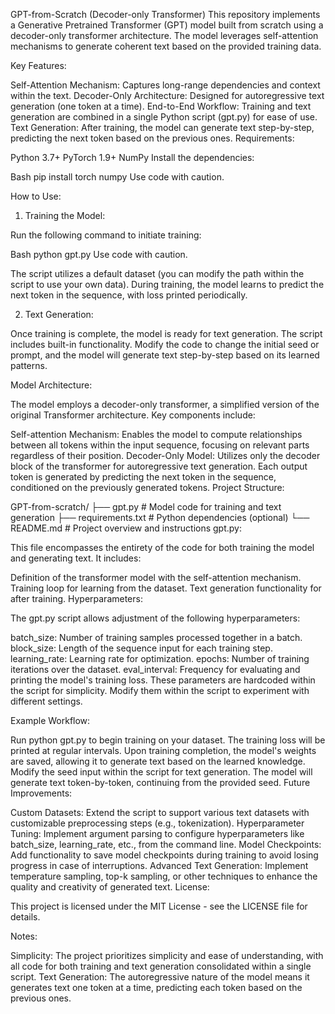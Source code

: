 GPT-from-Scratch (Decoder-only Transformer)
This repository implements a Generative Pretrained Transformer (GPT) model built from scratch using a decoder-only transformer architecture. The model leverages self-attention mechanisms to generate coherent text based on the provided training data.

Key Features:

Self-Attention Mechanism: Captures long-range dependencies and context within the text.
Decoder-Only Architecture: Designed for autoregressive text generation (one token at a time).
End-to-End Workflow: Training and text generation are combined in a single Python script (gpt.py) for ease of use.
Text Generation: After training, the model can generate text step-by-step, predicting the next token based on the previous ones.
Requirements:

Python 3.7+
PyTorch 1.9+
NumPy
Install the dependencies:

Bash
pip install torch numpy
Use code with caution.

How to Use:

1. Training the Model:

Run the following command to initiate training:

Bash
python gpt.py
Use code with caution.

The script utilizes a default dataset (you can modify the path within the script to use your own data). During training, the model learns to predict the next token in the sequence, with loss printed periodically.

2. Text Generation:

Once training is complete, the model is ready for text generation. The script includes built-in functionality. Modify the code to change the initial seed or prompt, and the model will generate text step-by-step based on its learned patterns.

Model Architecture:

The model employs a decoder-only transformer, a simplified version of the original Transformer architecture. Key components include:

Self-attention Mechanism: Enables the model to compute relationships between all tokens within the input sequence, focusing on relevant parts regardless of their position.
Decoder-Only Model: Utilizes only the decoder block of the transformer for autoregressive text generation. Each output token is generated by predicting the next token in the sequence, conditioned on the previously generated tokens.
Project Structure:

GPT-from-scratch/
├── gpt.py            # Model code for training and text generation
├── requirements.txt   # Python dependencies (optional)
└── README.md          # Project overview and instructions
gpt.py:

This file encompasses the entirety of the code for both training the model and generating text. It includes:

Definition of the transformer model with the self-attention mechanism.
Training loop for learning from the dataset.
Text generation functionality for after training.
Hyperparameters:

The gpt.py script allows adjustment of the following hyperparameters:

batch_size: Number of training samples processed together in a batch.
block_size: Length of the sequence input for each training step.
learning_rate: Learning rate for optimization.
epochs: Number of training iterations over the dataset.
eval_interval: Frequency for evaluating and printing the model's training loss.
These parameters are hardcoded within the script for simplicity. Modify them within the script to experiment with different settings.

Example Workflow:

Run python gpt.py to begin training on your dataset. The training loss will be printed at regular intervals.
Upon training completion, the model's weights are saved, allowing it to generate text based on the learned knowledge.
Modify the seed input within the script for text generation. The model will generate text token-by-token, continuing from the provided seed.
Future Improvements:

Custom Datasets: Extend the script to support various text datasets with customizable preprocessing steps (e.g., tokenization).
Hyperparameter Tuning: Implement argument parsing to configure hyperparameters like batch_size, learning_rate, etc., from the command line.
Model Checkpoints: Add functionality to save model checkpoints during training to avoid losing progress in case of interruptions.
Advanced Text Generation: Implement temperature sampling, top-k sampling, or other techniques to enhance the quality and creativity of generated text.
License:

This project is licensed under the MIT License - see the LICENSE file for details.

Notes:

Simplicity: The project prioritizes simplicity and ease of understanding, with all code for both training and text generation consolidated within a single script.
Text Generation: The autoregressive nature of the model means it generates text one token at a time, predicting each token based on the previous ones.
